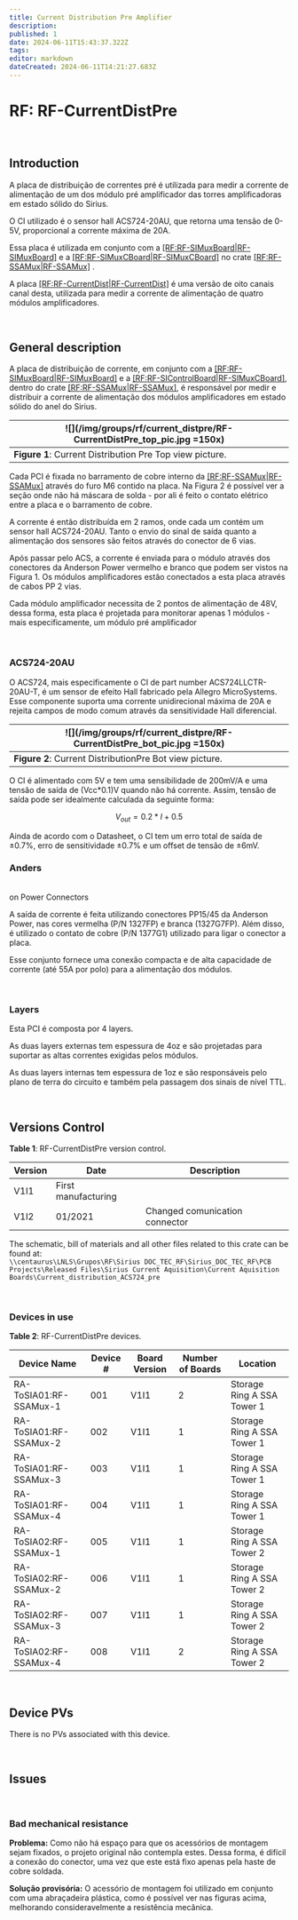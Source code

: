 ```yaml
---
title: Current Distribution Pre Amplifier
description: 
published: 1
date: 2024-06-11T15:43:37.322Z
tags: 
editor: markdown
dateCreated: 2024-06-11T14:21:27.683Z
---
```


# RF: RF-CurrentDistPre

<br>

## Introduction

A placa de distribuição de correntes pré é utilizada para medir a corrente de alimentação de um dos módulo pré amplificador das torres amplificadoras em estado sólido do Sirius. 

O CI utilizado é o sensor hall ACS724-20AU, que retorna uma tensão de 0-5V, proporcional a corrente máxima de 20A. 

Essa placa é utilizada em conjunto com a [[RF:RF-SIMuxBoard|RF-SIMuxBoard]](link) e a [[RF:RF-SIMuxCBoard|RF-SIMuxCBoard]](link) no crate [[RF:RF-SSAMux|RF-SSAMux]](link)
.

A placa [[RF:RF-CurrentDist|RF-CurrentDist]](link) é uma versão de oito canais canal desta, utilizada para medir a corrente de alimentação de quatro módulos amplificadores.

<br>

## General description

A placa de distribuição de corrente, em conjunto com a [[RF:RF-SIMuxBoard|RF-SIMuxBoard]](link) e a [[RF:RF-SIControlBoard|RF-SIMuxCBoard]](link), dentro do crate [[RF:RF-SSAMux|RF-SSAMux]](link), é responsável por medir e distribuir a corrente de alimentação dos módulos amplificadores em estado sólido do anel do Sirius.


|![](/img/groups/rf/current_distpre/RF-CurrentDistPre_top_pic.jpg =150x)|
|-|
|**Figure 1**: Current Distribution Pre Top view picture.|

Cada PCI é fixada no barramento de cobre interno da [[RF:RF-SSAMux|RF-SSAMux]](link) através do furo M6 contido na placa. Na Figura 2 é possível ver a seção onde não há máscara de solda - por ali é feito o contato elétrico entre a placa e o barramento de cobre.

A corrente é então distribuída em 2 ramos, onde cada um contém um sensor hall ACS724-20AU. Tanto o envio do sinal de saída quanto a alimentação dos sensores são feitos através do conector de 6 vias.

Após passar pelo ACS, a corrente é enviada para o módulo através dos conectores da Anderson Power vermelho e branco que podem ser vistos na Figura 1. Os módulos amplificadores estão conectados a esta placa através de cabos PP 2 vias.

Cada módulo amplificador necessita de 2 pontos de alimentação de 48V, dessa forma, esta placa é projetada para monitorar apenas 1 módulos - mais especificamente, um módulo pré amplificador

<br>

### ACS724-20AU

O ACS724, mais especificamente o CI de part number ACS724LLCTR-20AU-T, é um sensor de efeito Hall fabricado pela Allegro MicroSystems. Esse componente suporta uma corrente unidirecional máxima de 20A e rejeita campos de modo comum através da sensitividade Hall diferencial. 


|![](/img/groups/rf/current_distpre/RF-CurrentDistPre_bot_pic.jpg =150x)|
|-|
|**Figure 2**: Current DistributionPre Bot view picture.|

O CI é alimentado com 5V e tem uma sensibilidade de 200mV/A e uma tensão de saída de (Vcc*0.1)V quando não há corrente. Assim, tensão de saída pode ser idealmente calculada da seguinte forma:

$$
V_{out} = 0.2 * I + 0.5
$$

Ainda de acordo com o Datasheet, o CI tem um erro total de saída de ±0.7%, erro de sensitividade ±0.7% e um offset de tensão de ±6mV.

### Anders
<br>
on Power Connectors

A saída de corrente é feita utilizando conectores PP15/45 da Anderson Power, nas cores vermelha (P/N 1327FP) e branca (1327G7FP). Além disso, é utilizado o contato de cobre (P/N 1377G1) utilizado para ligar o conector a placa.

Esse conjunto fornece uma conexão compacta e de alta capacidade de corrente (até 55A por polo) para a alimentação dos módulos.

<br>

### Layers

Esta PCI é composta por 4 layers. 

As duas layers externas tem espessura de 4oz e são projetadas para suportar as altas correntes exigidas pelos módulos.

As duas layers internas tem espessura de 1oz e são responsáveis pelo plano de terra do circuito e também pela passagem dos sinais de nível TTL.

<br>

## Versions Control

**Table 1**: RF-CurrentDistPre version control. 

|Version| Date| Description |
|-|-|-|
|V1I1| 	First manufacturing |
|V1I2| 01/2021| Changed comunication connector |

The schematic, bill of materials and all other files related to this crate can be found at: <br>
`\\centaurus\LNLS\Grupos\RF\Sirius DOC_TEC_RF\Sirius_DOC_TEC_RF\PCB Projects\Released Files\Sirius Current Aquisition\Current Aquisition Boards\Current_distribution_ACS724_pre`

<br>

### Devices in use

**Table 2**: RF-CurrentDistPre devices. 

|Device Name| Device #| Board Version| Number of Boards| Location |
|-|-|-|-|-|
|RA-ToSIA01:RF-SSAMux-1| 001| V1I1| 2| Storage Ring A SSA Tower 1 |
|RA-ToSIA01:RF-SSAMux-2| 002| V1I1| 1| Storage Ring A SSA Tower 1 |
|RA-ToSIA01:RF-SSAMux-3| 003| V1I1| 1| Storage Ring A SSA Tower 1 |
|RA-ToSIA01:RF-SSAMux-4| 004| V1I1| 1| Storage Ring A SSA Tower 1 |
|RA-ToSIA02:RF-SSAMux-1| 005| V1I1| 1| Storage Ring A SSA Tower 2 |
|RA-ToSIA02:RF-SSAMux-2| 006| V1I1| 1| Storage Ring A SSA Tower 2 |
|RA-ToSIA02:RF-SSAMux-3| 007| V1I1| 1| Storage Ring A SSA Tower 2 |
|RA-ToSIA02:RF-SSAMux-4| 008| V1I1| 2| Storage Ring A SSA Tower 2 |

<br>

## Device PVs

There is no PVs associated with this device.

<br>

## Issues

<br>

### Bad mechanical resistance

**Problema:** Como não há espaço para que os acessórios de montagem sejam fixados, o projeto original não contempla estes. Dessa forma, é difícil a conexão do conector, uma vez que este está fixo apenas pela haste de cobre soldada.

**Solução provisória:** O acessório de montagem foi utilizado em conjunto com uma abraçadeira plástica, como é possível ver nas figuras acima, melhorando consideravelmente a resistência mecânica.
